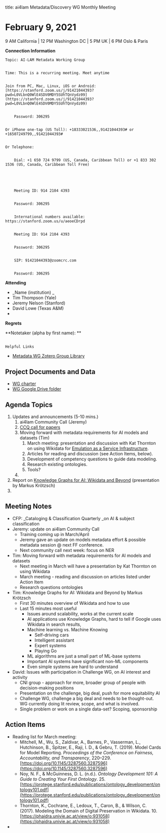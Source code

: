 title: ai4lam Metadata/Discovery WG Monthly Meeting

# February 9, 2021

9 AM California | 12 PM Washington DC | 5 PM UK | 6 PM Oslo & Paris

**Connection Information**


    Topic: AI-LAM Metadata Working Group


    Time: This is a recurring meeting. Meet anytime


    Join from PC, Mac, Linux, iOS or Android: [https://stanford.zoom.us/j/91421044393?pwd=L0VLbnQ0WlE4SDV0MDY5SUhTQnVydz09](https://stanford.zoom.us/j/91421044393?pwd=L0VLbnQ0WlE4SDV0MDY5SUhTQnVydz09) 


    	Password: 306295


    Or iPhone one-tap (US Toll): +18333021536,,91421044393# or +16507249799,,91421044393#


    Or Telephone:


    	Dial: +1 650 724 9799 (US, Canada, Caribbean Toll) or +1 833 302 1536 (US, Canada, Caribbean Toll Free)


         	 


    	Meeting ID: 914 2104 4393


    	Password: 306295


    	International numbers available: https://stanford.zoom.us/u/aeoeCDrpd


    	Meeting ID: 914 2104 4393


    	Password: 306295


    	SIP: 91421044393@zoomcrc.com


    	Password: 306295

**Attending**



* _Name (institution) _
* Tim Thompson (Yale)
* Jeremy Nelson (Stanford)
* David Lowe (Texas A&M)
* 

**Regrets**

**Notetaker (alpha by first name): **


## 
    Helpful Links



* [Metadata WG Zotero Group Library](https://www.zotero.org/groups/2709151/ai4lam_metadata_wg/library)


## Project Documents and Data



* [WG charter](https://drive.google.com/file/d/1ypcx2F30siqr-KYOKFZtVv8h9PIS9a77/view?usp=sharing)
* [WG Google Drive folder](https://drive.google.com/drive/folders/1cpZtbjKadgD30794fD97XY-EChUSy2r9?usp=sharing)


## Agenda Topics	



1. Updates and announcements (5-10 mins.)
    1. ai4lam Community Call (Jeremy)
    2. [CCQ call for papers](https://groups.google.com/g/ai4lam-metadata-working-group/c/xj1KR-hO8Rc/m/KK4OC0ikAwAJ)
    3. Moving forward with metadata requirements for AI models and datasets (Tim)
        1. March meeting: presentation and discussion with Kat Thornton on using Wikidata for [Emulation as a Service Infrastructure](https://www.softwarepreservationnetwork.org/emulation-as-a-service-infrastructure/).
        2. Articles for reading and discussion (see Action Items, below).
        3. Development of competency questions to guide data modeling.
        4. Research existing ontologies.
        5. Tools?
    4. 
2. Report on [Knowledge Graphs for AI: Wikidata and Beyond](http://spatial.ucsb.edu/2021/Markus-Kr%C3%B6tzsch) (presentation by Markus Krötzsch)
3. 


## Meeting Notes



* CFP: _Cataloging & Classification Quarterly _on AI & subject classification
* Jeremy: update on ai4lam Community Call
    * Training coming up in March/April
    * Jeremy gave an update on models metadata effort & possible metadata session @ next FF conference.
    * Next community call next week: focus on NER
* Tim: Moving forward with metadata requirements for AI models and datasets
    * Next meeting in March will have a presentation by Kat Thornton on using Wikidata
    * March meeting - reading and discussion on articles listed under Action Item
    * Research questions ontologies
* Tim: Knowledge Graphs for AI: Wikidata and Beyond by Markus  Krötzsch
    * First 30 minutes overview of Wikidata and how to use
    * Last 15 minutes most useful
        * Issues around scalability, works at the current scale
        * AI applications use Knowledge Graphs, hard to tell if Google uses Wikidata in search results,
        * Machine learning vs. Machine Knowing
            * Self-driving cars
            * Intelligent assistant
            * Expert systems
            * Playing Go
        * ML algorithms are just a small part of ML-base systems
        * Important AI systems have significant non-ML components
        * Even simple systems are hard to understand
* David: Issues with participation in Challenge WG, on AI interest and activity
    * CNI group - approach for more, broader group of people with decision-making positions
    * Presentation on the challenge, big deal, push for more equitability AI
    * Challenge WG, challenge a big deal and needs to be thought-out. WG currently doing lit review, scope, and what is involved.
    * Single problem or work on a single data-set? Scoping, sponsorship


## Action Items



* Reading list for March meeting:
    * Mitchell, M., Wu, S., Zaldivar, A., Barnes, P., Vasserman, L., Hutchinson, B., Spitzer, E., Raji, I. D., & Gebru, T. (2019). Model Cards for Model Reporting. _Proceedings of the Conference on Fairness, Accountability, and Transparency_, 220–229. [https://doi.org/10.1145/3287560.3287596](https://doi.org/10.1145/3287560.3287596) 
    * Noy, N. F., & McGuinness, D. L. (n.d.). _Ontology Development 101: A Guide to Creating Your First Ontology_. 25. [https://protege.stanford.edu/publications/ontology_development/ontology101.pdf](https://protege.stanford.edu/publications/ontology_development/ontology101.pdf)
    * Thornton, K., Cochrane, E., Ledoux, T., Caron, B., & Wilson, C. (2017). Modeling the Domain of Digital Preservation in Wikidata. 10. [https://phaidra.univie.ac.at/view/o:931058](https://phaidra.univie.ac.at/view/o:931058)
* 
